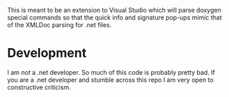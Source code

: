 This is meant to be an extension to Visual Studio which will parse doxygen
special commands so that the quick info and signature pop-ups mimic that of the
XMLDoc parsing for .net files.

# Development

I am *not* a .net developer.  So much of this code is probably pretty bad.  If
you are a .net developer and stumble across this repo I am very open to
constructive criticism.
